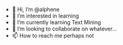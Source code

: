 - 👋 Hi, I’m @alphene
- 👀 I’m interested in learning
- 🌱 I’m currently learning Text Mining
- 💞️ I’m looking to collaborate on whatever...
- 📫 How to reach me perhaps not

<!---
alphene/alphene is a ✨ special ✨ repository because its `README.md` (this file) appears on your GitHub profile.
You can click the Preview link to take a look at your changes.
--->
